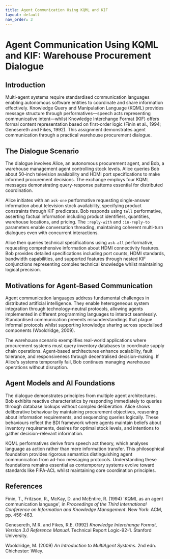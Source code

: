 ```yaml
---
title: Agent Communication Using KQML and KIF
layout: default 
nav_order: 3
---
```


# Agent Communication Using KQML and KIF: Warehouse Procurement Dialogue

## Introduction

Multi-agent systems require standardised communication languages enabling autonomous software entities to coordinate and share information effectively. Knowledge Query and Manipulation Language (KQML) provides message structure through performatives—speech acts representing communicative intent—whilst Knowledge Interchange Format (KIF) offers formal content representation based on first-order logic (Finin et al., 1994; Genesereth and Fikes, 1992). This assignment demonstrates agent communication through a practical warehouse procurement dialogue.

## The Dialogue Scenario

The dialogue involves Alice, an autonomous procurement agent, and Bob, a warehouse management agent controlling stock levels. Alice queries Bob about 50-inch television availability and HDMI port specifications to make informed procurement decisions. The exchange employs four KQML messages demonstrating query-response patterns essential for distributed coordination.

Alice initiates with an `ask-one` performative requesting single-answer information about television stock availability, specifying product constraints through KIF predicates. Bob responds using `tell` performative, asserting factual information including product identifiers, quantities, warehouse locations, and pricing. The `:reply-with` and `:in-reply-to` parameters enable conversation threading, maintaining coherent multi-turn dialogues even with concurrent interactions.

Alice then queries technical specifications using `ask-all` performative, requesting comprehensive information about HDMI connectivity features. Bob provides detailed specifications including port counts, HDMI standards, bandwidth capabilities, and supported features through nested KIF conjunctions representing complex technical knowledge whilst maintaining logical precision.

## Motivations for Agent-Based Communication

Agent communication languages address fundamental challenges in distributed artificial intelligence. They enable heterogeneous system integration through technology-neutral protocols, allowing agents implemented in different programming languages to interact seamlessly. Standardised communication prevents misunderstandings that plague informal protocols whilst supporting knowledge sharing across specialised components (Wooldridge, 2009).

The warehouse scenario exemplifies real-world applications where procurement systems must query inventory databases to coordinate supply chain operations. Agent-based architectures enhance scalability, fault tolerance, and responsiveness through decentralised decision-making. If Alice's systems temporarily fail, Bob continues managing warehouse operations without disruption.

## Agent Models and AI Foundations

The dialogue demonstrates principles from multiple agent architectures. Bob exhibits reactive characteristics by responding immediately to queries through database lookups without complex deliberation. Alice shows deliberative behaviour by maintaining procurement objectives, reasoning about information requirements, and sequencing queries logically. These behaviours reflect the BDI framework where agents maintain beliefs about inventory requirements, desires for optimal stock levels, and intentions to gather decision-relevant information.

KQML performatives derive from speech act theory, which analyses language as action rather than mere information transfer. This philosophical foundation provides rigorous semantics distinguishing agent communication from ad-hoc messaging protocols. Understanding these foundations remains essential as contemporary systems evolve toward standards like FIPA-ACL whilst maintaining core coordination principles.

## References

Finin, T., Fritzson, R., McKay, D. and McEntire, R. (1994) 'KQML as an agent communication language', in *Proceedings of the Third International Conference on Information and Knowledge Management*. New York: ACM, pp. 456–463.

Genesereth, M.R. and Fikes, R.E. (1992) *Knowledge Interchange Format, Version 3.0 Reference Manual*. Technical Report Logic-92-1. Stanford University.

Wooldridge, M. (2009) *An Introduction to MultiAgent Systems*. 2nd edn. Chichester: Wiley.
